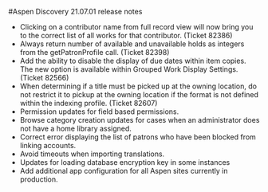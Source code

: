 #Aspen Discovery 21.07.01 release notes
- Clicking on a contributor name from full record view will now bring you to the correct list of all works for that contributor. (Ticket 82386)
- Always return number of available and unavailable holds as integers from the getPatronProfile call. (Ticket 82398)
- Add the ability to disable the display of due dates within item copies.  The new option is available within Grouped Work Display Settings. (Ticket 82566)
- When determining if a title must be picked up at the owning location, do not restrict it to pickup at the owning location if the format is not defined within the indexing profile. (Ticket 82607)  
- Permission updates for field based permissions. 
- Browse category creation updates for cases when an administrator does not have a home library assigned. 
- Correct error displaying the list of patrons who have been blocked from linking accounts. 
- Avoid timeouts when importing translations. 
- Updates for loading database encryption key in some instances
- Add additional app configuration for all Aspen sites currently in production. 